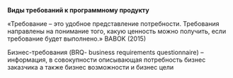 **Виды требований к программному продукту**

«Требование – это удобное представление потребности. Требования направлены на понимание того, какую ценность можно получить, если требование будет выполнено.» BABOK (2015)


Бизнес-требования (BRQ- business requirements questionnaire) –   информация, в совокупности
описывающая потребность бизнес заказчика 
а также бизнес возможности и бизнес цели
